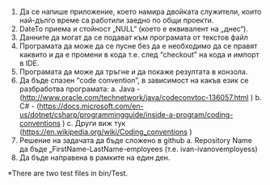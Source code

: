1) Да се напише приложение, което намира двойката служители, които най-дълго
време са работили заедно по общи проекти.
2) DateTo приема и стойност „NULL“ (което е еквивалент на „днес“).
3) Данните да могат да се подават към програмата от текстов файл
4) Програмата да може да се пусне без да е необходимо да се правят каквито и да е
промени в кода т.е. след “checkout” на кода и импорт в IDE.
5) Програмата да може да тръгне и да покаже резултата в конзола.
6) Да бъде спазен “code convention”, в зависимост на какъв език се разбработва
програмата:
a. Java - (http://www.oracle.com/technetwork/java/codeconvtoc-136057.html )
b. C# - (https://docs.microsoft.com/en-us/dotnet/csharp/programmingguide/inside-a-program/coding-conventions )
c. Други виж тук (https://en.wikipedia.org/wiki/Coding_conventions )
7) Решение на задачата да бъде сложено в github
a. Repository Name да бъде „FirstName-LastName-employees (т.е. ivan-ivanovemployess)
8) Да бъде направена в рамките на един ден.

*There are two test files in bin/Test.
